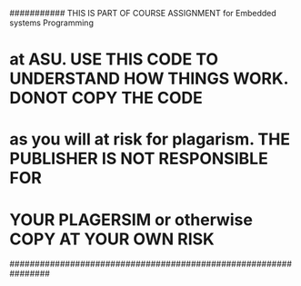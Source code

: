 ########### THIS IS PART OF COURSE ASSIGNMENT for Embedded systems Programming 
# at ASU. USE THIS CODE TO UNDERSTAND HOW THINGS WORK. DONOT COPY THE CODE
# as you will at risk for plagarism. THE PUBLISHER IS NOT RESPONSIBLE FOR
# YOUR PLAGERSIM or otherwise COPY AT YOUR OWN RISK
################################################################

